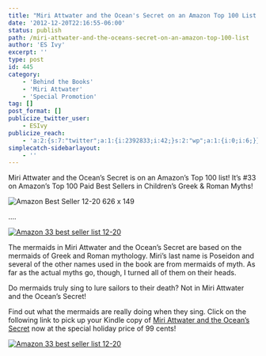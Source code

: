 ```yaml
---
title: "Miri Attwater and the Ocean's Secret on an Amazon Top 100 List!"
date: '2012-12-20T22:16:55-06:00'
status: publish
path: /miri-attwater-and-the-oceans-secret-on-an-amazon-top-100-list
author: 'ES Ivy'
excerpt: ''
type: post
id: 445
category:
    - 'Behind the Books'
    - 'Miri Attwater'
    - 'Special Promotion'
tag: []
post_format: []
publicize_twitter_user:
    - ESIvy
publicize_reach:
    - 'a:2:{s:7:"twitter";a:1:{i:2392833;i:42;}s:2:"wp";a:1:{i:0;i:6;}}'
simplecatch-sidebarlayout:
    - ''
---
```

Miri Attwater and the Ocean’s Secret is on an Amazon’s Top 100 list! It’s #33 on Amazon’s Top 100 Paid Best Sellers in Children’s Greek &amp; Roman Myths!

 ![Amazon Best Seller 12-20 626 x 149](/uploads/2012/12/amazon-best-seller-12-20-626-x-149.png)

….

[![Amazon 33 best seller list 12-20](/uploads/2012/12/amazon-33-best-seller-list-12-20.png)](http://www.amazon.com/Miri-Attwater-Oceans-Secret-ebook/dp/B0087451I2/)

The mermaids in Miri Attwater and the Ocean’s Secret are based on the mermaids of Greek and Roman mythology. Miri’s last name is Poseidon and several of the other names used in the book are from mermaids of myth. As far as the actual myths go, though, I turned all of them on their heads.

Do mermaids truly sing to lure sailors to their death? Not in Miri Attwater and the Ocean’s Secret!

Find out what the mermaids are really doing when they sing. Click on the following link to pick up your Kindle copy of [Miri Attwater and the Ocean’s Secret](http://www.amazon.com/Miri-Attwater-Oceans-Secret-ebook/dp/B0087451I2/) now at the special holiday price of 99 cents!

[![Amazon 33 best seller list 12-20](/uploads/2012/12/amazon-33-best-seller-list-12-20.png "Buy it now!")](http://www.amazon.com/Miri-Attwater-Oceans-Secret-ebook/dp/B0087451I2/)